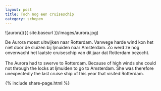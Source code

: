 ```yaml
---
layout: post
title: Toch nog een cruiseschip
category: schepen
---
```


![aurora]({{ site.baseurl }}/images/aurora.jpg)

De Aurora moest uitwijken naar Rotterdam. Vanwege harde wind kon het niet door de sluizen bij Ijmuiden naar Amsterdam. Zo werd ze nog onverwacht het laatste cruiseschip van dit jaar dat Rotterdam bezocht.
<br><br>
The Aurora had to swerve to Rotterdam. Because of high winds she could not through the locks at Ijmuiden to go to Amsterdam. She was therefore unexpectedly the last cruise ship of this year that visited Rotterdam.

{% include share-page.html %}
